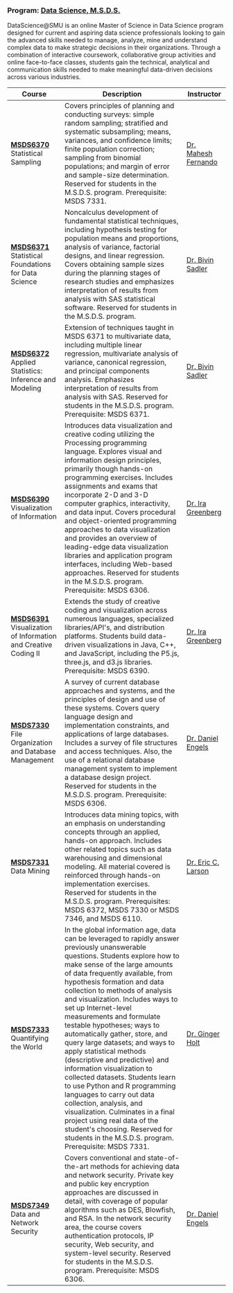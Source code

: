### Program: [Data Science, M.S.D.S.](https://datascience.smu.edu/)

DataScience@SMU is an online Master of Science in Data Science program designed for current and aspiring data science professionals looking to gain the advanced skills needed to manage, analyze, mine and understand complex data to make strategic decisions in their organizations. Through a combination of interactive coursework, collaborative group activities and online face-to-face classes, students gain the technical, analytical and communication skills needed to make meaningful data-driven decisions across various industries.

Course | Description | Instructor
------------ | ------------- | -------------
**[MSDS6370](https://github.com/jamesjtsai/datascience-smu/tree/master/MSDS6370)** Statistical Sampling | Covers principles of planning and conducting surveys: simple random sampling; stratified and systematic subsampling; means, variances, and confidence limits; finite population correction; sampling from binomial populations; and margin of error and sample-size determination. Reserved for students in the M.S.D.S. program. Prerequisite: MSDS 7331. | [Dr. Mahesh Fernando](https://www.smu.edu/Dedman/Academics/Departments/Statistics/People/FacultyDirectory/MaheshFernando)
**[MSDS6371](https://github.com/jamesjtsai/datascience-smu/tree/master/MSDS6371)** Statistical Foundations for Data Science | Noncalculus development of fundamental statistical techniques, including hypothesis testing for population means and proportions, analysis of variance, factorial designs, and linear regression. Covers obtaining sample sizes during the planning stages of research studies and emphasizes interpretation of results from analysis with SAS statistical software. Reserved for students in the M.S.D.S. program. | [Dr. Bivin Sadler](https://datascience.smu.edu/about/leadership-and-faculty/profile/bivin-sadler/)
**[MSDS6372](https://github.com/jamesjtsai/datascience-smu/tree/master/MSDS6372)** Applied Statistics: Inference and Modeling | Extension of techniques taught in MSDS 6371 to multivariate data, including multiple linear regression, multivariate analysis of variance, canonical regression, and principal components analysis. Emphasizes interpretation of results from analysis with SAS. Reserved for students in the M.S.D.S. program. Prerequisite: MSDS 6371. | [Dr. Bivin Sadler](https://datascience.smu.edu/about/leadership-and-faculty/profile/bivin-sadler/)
**[MSDS6390](https://github.com/jamesjtsai/datascience-smu/tree/master/MSDS6390)** Visualization of Information | Introduces data visualization and creative coding utilizing the Processing programming language. Explores visual and information design principles, primarily though hands-on programming exercises. Includes assignments and exams that incorporate 2-D and 3-D computer graphics, interactivity, and data input. Covers procedural and object-oriented programming approaches to data visualization and provides an overview of leading-edge data visualization libraries and application program interfaces, including Web-based approaches. Reserved for students in the M.S.D.S. program. Prerequisite: MSDS 6306. | [Dr. Ira Greenberg](https://www.smu.edu/Meadows/AreasOfStudy/CreativeComputation/Faculty/GreenbergIra)
**[MSDS6391](https://github.com/jamesjtsai/datascience-smu/tree/master/MSDS6391)** Visualization of Information and Creative Coding II | Extends the study of creative coding and visualization across numerous languages, specialized libraries/API's, and distribution platforms. Students build data-driven visualizations in Java, C++, and JavaScript, including the P5.js, three.js, and d3.js libraries. Prerequisite: MSDS 6390. | [Dr. Ira Greenberg](https://www.smu.edu/Meadows/AreasOfStudy/CreativeComputation/Faculty/GreenbergIra)
**[MSDS7330](https://github.com/jamesjtsai/datascience-smu/tree/master/MSDS7330)** File Organization and Database Management | A survey of current database approaches and systems, and the principles of design and use of these systems. Covers query language design and implementation constraints, and applications of large databases. Includes a survey of file structures and access techniques. Also, the use of a relational database management system to implement a database design project. Reserved for students in the M.S.D.S. program. Prerequisite: MSDS 6306. | [Dr. Daniel Engels](https://datascience.smu.edu/about/leadership-and-faculty/profile/daniel-engels/)
**[MSDS7331](https://github.com/jamesjtsai/datascience-smu/tree/master/MSDS7331)** Data Mining | Introduces data mining topics, with an emphasis on understanding concepts through an applied, hands-on approach. Includes other related topics such as data warehousing and dimensional modeling. All material covered is reinforced through hands-on implementation exercises. Reserved for students in the M.S.D.S. program. Prerequisites: MSDS 6372, MSDS 7330 or MSDS 7346, and MSDS 6110. | [Dr. Eric C. Larson](https://www.smu.edu/Lyle/Institutes/DeasonInstitute/People/LarsonEric)
**[MSDS7333](https://github.com/jamesjtsai/datascience-smu/tree/master/MSDS7333)** Quantifying the World | In the global information age, data can be leveraged to rapidly answer previously unanswerable questions. Students explore how to make sense of the large amounts of data frequently available, from hypothesis formation and data collection to methods of analysis and visualization. Includes ways to set up Internet-level measurements and formulate testable hypotheses; ways to automatically gather, store, and query large datasets; and ways to apply statistical methods (descriptive and predictive) and information visualization to collected datasets. Students learn to use Python and R programming languages to carry out data collection, analysis, and visualization. Culminates in a final project using real data of the student's choosing. Reserved for students in the M.S.D.S. program. Prerequisite: MSDS 7331. | [Dr. Ginger Holt](https://datascience.smu.edu/blog/faculty-spotlight-ginger-holt/)
**[MSDS7349](https://github.com/jamesjtsai/datascience-smu/tree/master/MSDS7349)** Data and Network Security | Covers conventional and state-of-the-art methods for achieving data and network security. Private key and public key encryption approaches are discussed in detail, with coverage of popular algorithms such as DES, Blowfish, and RSA. In the network security area, the course covers authentication protocols, IP security, Web security, and system-level security. Reserved for students in the M.S.D.S. program. Prerequisite: MSDS 6306. | [Dr. Daniel Engels](https://datascience.smu.edu/about/leadership-and-faculty/profile/daniel-engels/)
